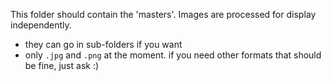 This folder should contain the 'masters'. Images are processed for display independently.

- they can go in sub-folders if you want
- only `.jpg` and `.png` at the moment. if you need other formats that should be fine, just ask :)
